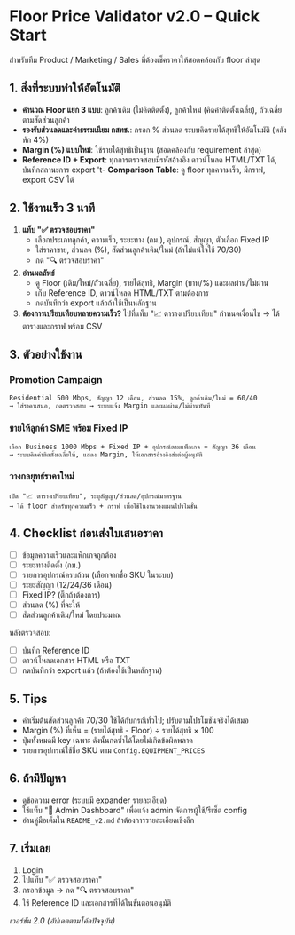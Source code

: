 # Floor Price Validator v2.0 – Quick Start

สำหรับทีม Product / Marketing / Sales ที่ต้องเช็คราคาให้สอดคล้องกับ floor ล่าสุด

## 1. สิ่งที่ระบบทำให้อัตโนมัติ

- **คำนวณ Floor แยก 3 แบบ**: ลูกค้าเดิม (ไม่คิดติดตั้ง), ลูกค้าใหม่ (คิดค่าติดตั้งเฉลี่ย), ถัวเฉลี่ยตามสัดส่วนลูกค้า
- **รองรับส่วนลดและค่าธรรมเนียม กสทช.**: กรอก % ส่วนลด ระบบคิดรายได้สุทธิให้อัตโนมัติ (หลังหัก 4%)
- **Margin (%) แบบใหม่**: ใช้รายได้สุทธิเป็นฐาน (สอดคล้องกับ requirement ล่าสุด)
- **Reference ID + Export**: ทุกการตรวจสอบมีรหัสอ้างอิง ดาวน์โหลด HTML/TXT ได้, บันทึกสถานะการ export
't- **Comparison Table**: ดู floor ทุกความเร็ว, มีกราฟ, export CSV ได้

## 2. ใช้งานเร็ว 3 นาที

1. **แท็บ "✅ ตรวจสอบราคา"**
   - เลือกประเภทลูกค้า, ความเร็ว, ระยะทาง (กม.), อุปกรณ์, สัญญา, ตัวเลือก Fixed IP
   - ใส่ราคาขาย, ส่วนลด (%), สัดส่วนลูกค้าเดิม/ใหม่ (ถ้าไม่แน่ใจใช้ 70/30)
   - กด "🔍 ตรวจสอบราคา"
2. **อ่านผลลัพธ์**
   - ดู Floor (เดิม/ใหม่/ถัวเฉลี่ย), รายได้สุทธิ, Margin (บาท/%) และผลผ่าน/ไม่ผ่าน
   - เก็บ Reference ID, ดาวน์โหลด HTML/TXT ตามต้องการ
   - กดบันทึกว่า export แล้วถ้าใช้เป็นหลักฐาน
3. **ต้องการเปรียบเทียบหลายความเร็ว?** ไปที่แท็บ "📈 ตารางเปรียบเทียบ" กำหนดเงื่อนไข → ได้ตารางและกราฟ พร้อม CSV

## 3. ตัวอย่างใช้งาน

### Promotion Campaign
```
Residential 500 Mbps, สัญญา 12 เดือน, ส่วนลด 15%, ลูกค้าเดิม/ใหม่ = 60/40
→ ใส่ราคาเสนอ, กดตรวจสอบ → ระบบแจ้ง Margin และผลผ่าน/ไม่ผ่านทันที
```

### ขายให้ลูกค้า SME พร้อม Fixed IP
```
เลือก Business 1000 Mbps + Fixed IP + อุปกรณ์ตามแพ็กเกจ + สัญญา 36 เดือน
→ ระบบคิดค่าติดตั้งเฉลี่ยให้, แสดง Margin, ให้เอกสารอ้างอิงส่งต่อผู้อนุมัติ
```

### วางกลยุทธ์ราคาใหม่
```
เปิด "📈 ตารางเปรียบเทียบ", ระบุสัญญา/ส่วนลด/อุปกรณ์มาตรฐาน
→ ได้ floor สำหรับทุกความเร็ว + กราฟ เพื่อใช้ในงานวางแผนโปรโมชั่น
```

## 4. Checklist ก่อนส่งใบเสนอราคา

- [ ] ข้อมูลความเร็วและแพ็กเกจถูกต้อง
- [ ] ระยะทางติดตั้ง (กม.)
- [ ] รายการอุปกรณ์ครบถ้วน (เลือกจากชื่อ SKU ในระบบ)
- [ ] ระยะสัญญา (12/24/36 เดือน)
- [ ] Fixed IP? (ติ๊กถ้าต้องการ)
- [ ] ส่วนลด (%) ที่จะให้
- [ ] สัดส่วนลูกค้าเดิม/ใหม่ โดยประมาณ

หลังตรวจสอบ:
- [ ] บันทึก Reference ID
- [ ] ดาวน์โหลดเอกสาร HTML หรือ TXT
- [ ] กดบันทึกว่า export แล้ว (ถ้าต้องใช้เป็นหลักฐาน)

## 5. Tips

- ค่าเริ่มต้นสัดส่วนลูกค้า 70/30 ใช้ได้กับกรณีทั่วไป; ปรับตามโปรโมชันจริงได้เสมอ
- Margin (%) ที่เห็น = (รายได้สุทธิ - Floor) ÷ รายได้สุทธิ × 100
- ปุ่มทั้งหมดมี key เฉพาะ ดังนั้นกดซ้ำได้โดยไม่เกิดข้อผิดพลาด
- รายการอุปกรณ์ใช้ชื่อ SKU ตาม `Config.EQUIPMENT_PRICES`

## 6. ถ้ามีปัญหา

- ดูข้อความ error (ระบบมี expander รายละเอียด)
- ใช้แท็บ "🔧 Admin Dashboard" เพื่อแจ้ง admin จัดการผู้ใช้/รีเซ็ต config
- อ่านคู่มือเต็มใน `README_v2.md` ถ้าต้องการรายละเอียดเชิงลึก

## 7. เริ่มเลย

1. Login
2. ไปแท็บ "✅ ตรวจสอบราคา"
3. กรอกข้อมูล → กด "🔍 ตรวจสอบราคา"
4. ใช้ Reference ID และเอกสารที่ได้ในขั้นตอนอนุมัติ

_เวอร์ชัน 2.0 (อัปเดตตามโค้ดปัจจุบัน)_
